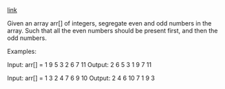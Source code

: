 [link](https://www.geeksforgeeks.org/segregate-even-odd-numbers-set-3/)

Given an array arr[] of integers, segregate even and odd numbers in the array. Such that all the even numbers should be present first, and then the odd numbers.

Examples:  

Input: arr[] = 1 9 5 3 2 6 7 11
Output: 2 6 5 3 1 9 7 11

Input: arr[] = 1 3 2 4 7 6 9 10
Output:  2 4 6 10 7 1 9 3
